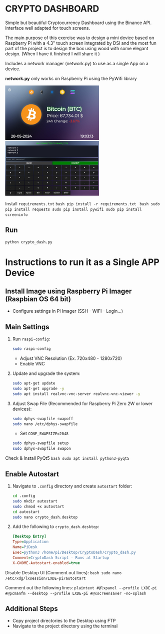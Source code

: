 # CRYPTO DASHBOARD
Simple but beautiful Cryptocurrency Dashboard using the Binance API.
Interface well adapted for touch screens.

The main purpose of this exercise was to design a mini device based on Raspberry Pi with a 4.3" touch screen integrated by DSI and the most fun part of the project is to design the box using wood with some elegant design. (When I have it finished I will share it )

Includes a network manager (network.py) to use as a single App on a device.

**network.py** only works on Raspberry Pi using the PyWifi library 

<img src="./images/demo1.jpeg" alt="CRYPTO DASHBOARD Demo 1" width="300"/>
<img src="./images/demo2.jpeg" alt="CRYPTO DASHBOARD Demo 2" width="300"/>

Install `requirements.txt`
    ```bash
    pip install -r requirements.txt
    ```
    ```bash
    sudo pip install requests
    sudo pip install pywifi
    sudo pip install screeninfo
    ```

## Run
    python crypto_dash.py
    
# Instructions to run it as a Single APP Device

## Install Image using Raspberry Pi Imager (Raspbian OS 64 bit)
- Configure settings in Pi Imager (SSH - WIFI - Login...)

## Main Settings

1. Run `raspi-config`:
    ```bash
    sudo raspi-config
    ```
    - Adjust VNC Resolution (Ex. 720x480 - 1280x720)
    - Enable VNC

2. Update and upgrade the system:
    ```bash
    sudo apt-get update
    sudo apt-get upgrade -y
    sudo apt install realvnc-vnc-server realvnc-vnc-viewer -y
    ```

3. Adjust Swap File (Recommended for Raspberry Pi Zero 2W or lower devices):
    ```bash
    sudo dphys-swapfile swapoff
    sudo nano /etc/dphys-swapfile
    ```
    - Set `CONF_SWAPSIZE=2048`
    ```bash
    sudo dphys-swapfile setup
    sudo dphys-swapfile swapon
    ```

Check & Install PyQt5
    ```bash
    sudo apt install python3-pyqt5
    ```

## Enable Autostart
1. Navigate to `.config` directory and create `autostart` folder:
    ```bash
    cd .config
    sudo mkdir autostart
    sudo chmod +x autostart
    cd autostart
    sudo nano crypto_dash.desktop
    ```
2. Add the following to `crypto_dash.desktop`:
    ```ini
    [Desktop Entry]
    Type=Application
    Name=PiDesk
    Exec=python3 /home/pi/Desktop/CryptoDash/crypto_dash.py
    Comment=CryptoDash Script - Runs at Startup
    X-GNOME-Autostart-enabled=true
    ```

Disable Desktop UI (Comment out lines):
    ```bash
    sudo nano /etc/xdg/lxsession/LXDE-pi/autostart
    ```
    
Comment out the following lines:
    ```plaintext
    #@lxpanel --profile LXDE-pi
    #@pcmanfm --desktop --profile LXDE-pi
    #@xscreensaver -no-splash
    ```

## Additional Steps
- Copy project directories to the Desktop using FTP
- Navigate to the project directory using the terminal
